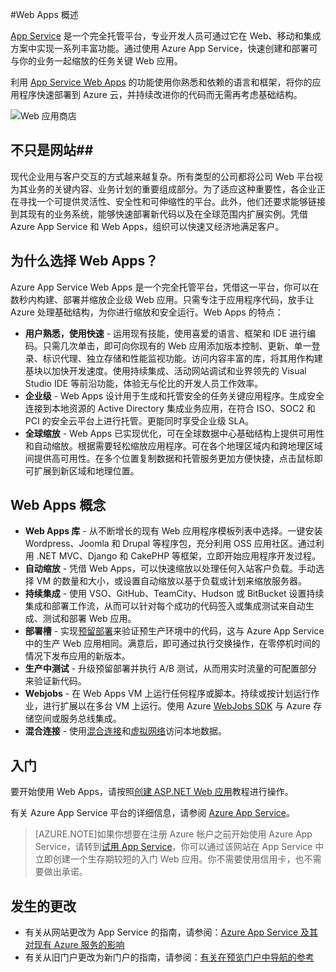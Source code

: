 <properties
	pageTitle="Web Apps 概述"
	description="了解有关 App Service Web Apps 的详细信息"
	services="app-service\web"
	documentationCenter=""
	authors="jaime-espinosa"
	manager="wpickett"
	editor="jimbe"/>

<tags
	ms.service="app-service-web"
	ms.date="03/24/2015"
	wacn.date="11/27/2015"/>


#Web Apps 概述

[App Service](http://go.microsoft.com/fwlink/?LinkId=529714) 是一个完全托管平台，专业开发人员可通过它在 Web、移动和集成方案中实现一系列丰富功能。通过使用 Azure App Service，快速创建和部署可与你的业务一起缩放的任务关键 Web 应用。

利用 [App Service Web Apps](http://go.microsoft.com/fwlink/?LinkId=529714) 的功能使用你熟悉和依赖的语言和框架，将你的应用程序快速部署到 Azure 云，并持续改进你的代码而无需再考虑基础结构。

![Web 应用商店](./media/app-service-web-overview/marketplace.png)

## 不只是网站##

现代企业用与客户交互的方式越来越复杂。所有类型的公司都将公司 Web 平台视为其业务的关键内容、业务计划的重要组成部分。为了适应这种重要性，各企业正在寻找一个可提供灵活性、安全性和可伸缩性的平台。此外，他们还要求能够链接到其现有的业务系统，能够快速部署新代码以及在全球范围内扩展实例。凭借 Azure App Service 和 Web Apps，组织可以快速又经济地满足客户。

## 为什么选择 Web Apps？ ##

Azure App Service Web Apps 是一个完全托管平台，凭借这一平台，你可以在数秒内构建、部署并缩放企业级 Web 应用。只需专注于应用程序代码，放手让 Azure 处理基础结构，为你进行缩放和安全运行。Web Apps 的特点：

- **用户熟悉，使用快速** - 运用现有技能，使用喜爱的语言、框架和 IDE 进行编码。只需几次单击，即可向你现有的 Web 应用添加版本控制、更新、单一登录、标识代理、独立存储和性能监视功能。访问内容丰富的库，将其用作构建基块以加快开发速度。使用持续集成、活动网站调试和业界领先的 Visual Studio IDE 等前沿功能，体验无与伦比的开发人员工作效率。
- **企业级** - Web Apps 设计用于生成和托管安全的任务关键应用程序。生成安全连接到本地资源的 Active Directory 集成业务应用，在符合 ISO、SOC2 和 PCI 的安全云平台上进行托管。更能同时享受企业级 SLA。
- **全球缩放** - Web Apps 已实现优化，可在全球数据中心基础结构上提供可用性和自动缩放。根据需要轻松缩放应用程序。可在各个地理区域内和跨地理区域间提供高可用性。在多个位置复制数据和托管服务更加方便快捷，点击鼠标即可扩展到新区域和地理位置。  

## Web Apps 概念 ##

- **Web Apps 库** - 从不断增长的现有 Web 应用程序模板列表中选择。一键安装 Wordpress、Joomla 和 Drupal 等程序包，充分利用 OSS 应用社区。通过利用 .NET MVC、Django 和 CakePHP 等框架，立即开始应用程序开发过程。
- **自动缩放** - 凭借 Web Apps，可以快速缩放以处理任何入站客户负载。手动选择 VM 的数量和大小，或设置自动缩放以基于负载或计划来缩放服务器。
- **持续集成** - 使用 VSO、GitHub、TeamCity、Hudson 或 BitBucket 设置持续集成和部署工作流，从而可以针对每个成功的代码签入或集成测试来自动生成、测试和部署 Web 应用。
- **部署槽** - 实现[预留部署][Slots]来验证预生产环境中的代码，这与 Azure App Service 中的生产 Web 应用相同。满意后，即可通过执行交换操作，在零停机时间的情况下发布应用的新版本。 
- **生产中测试** - 升级预留部署并执行 A/B 测试，从而用实时流量的可配置部分来验证新代码。 
- **Webjobs** - 在 Web Apps VM 上运行任何程序或脚本。持续或按计划运行作业，进行扩展以在多台 VM 上运行。使用 Azure [WebJobs SDK][Webjobs] 与 Azure 存储空间或服务总线集成。
- **混合连接** - 使用[混合连接](/documentation/articles/integration-hybrid-connection-overview)和[虚拟网络](/documentation/articles/web-sites-integrate-with-vnet)访问本地数据。

## 入门 ##
要开始使用 Web Apps，请按照[创建 ASP.NET Web 应用][create]教程进行操作。

有关 Azure App Service 平台的详细信息，请参阅 [Azure App Service][appservice]。

>[AZURE.NOTE]如果你想要在注册 Azure 帐户之前开始使用 Azure App Service，请转到[试用 App Service](http://go.microsoft.com/fwlink/?LinkId=523751)，你可以通过该网站在 App Service 中立即创建一个生存期较短的入门 Web 应用。你不需要使用信用卡，也不需要做出承诺。

## 发生的更改
* 有关从网站更改为 App Service 的指南，请参阅：[Azure App Service 及其对现有 Azure 服务的影响](http://go.microsoft.com/fwlink/?LinkId=529714)
* 有关从旧门户更改为新门户的指南，请参阅：[有关在预览门户中导航的参考](http://go.microsoft.com/fwlink/?LinkId=529715)

[appservice]: /documentation/services/web-sites
[create]: /documentation/articles/web-sites-dotnet-get-started
[Webjobs]: /documentation/articles/websites-dotnet-webjobs-sdk-get-started
[Slots]: /documentation/articles/web-sites-staged-publishing

 

<!---HONumber=67-->